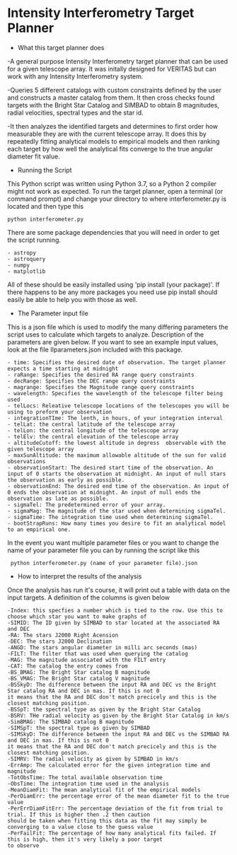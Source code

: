 # Intensity Interferometry Target Planner
* What this target planner does

-A general purpose Intensity Interferometry target planner that can be used for a given telescope array. It was initally designed for VERITAS but can work with any Intensity Interferometry system. 

-Queries 5 different catalogs with custom constraints defined by the user and constructs a master catalog from them. 
It then cross checks found targets with the Bright Star Catalog and SIMBAD to obtain B magnitudes, radial velocities, 
spectral types and the star id.

-It then analyzes the identified targets and determines to first order how measurable they are with the current telescope 
array. It does this by repeatedly fitting analytical models to empirical models and then ranking each target by how well
the analytical fits converge to the true angular diameter fit value. 


* Running the Script

This Python script was written using Python 3.7, so a Python 2 compiler might not work as expected. To run the target 
planner, open a terminal (or command prompt) and change your directory to where interferometer.py is located and then 
type this

    python interferometer.py


There are some package dependencies that you will need in order to get the script running.

    - astropy
    - astroquery
    - numpy
    - matplotlib 

All of these should be easily installed using 'pip install (your package)'. If there happens to be any more packages you
need use pip install should easily be able to help you with those as well.


* The Parameter input file

    
    
This is a json file which is used to modify the many differing parameters the script uses to calculate which targets to
analyze. Description of the parameters are given below. If you want to see an example input values, look at the file
IIparameters.json included with this package.
 
    - time: Specifies the desired date of observation. The target planner expects a time starting at midnight
    - raRange: Specifies the desired RA range query constraints
    - decRange: Specifies the DEC range query constraints 
    - magrange: Specifies the Magnitude range query constraints
    - wavelength: Specifies the wavelength of the telescope filter being used
    - telLocs: Releative telescope locations of the telescopes you will be using to preform your observation
    - integrationTIme: The lenth, in hours, of your integration interval
    - telLat: the central latitude of the telescope array
    - telLon: the central longitude of the telescope array
    - telElv: the central elevation of the telescope array
    - altitudeCutoff: the lowest altitude in degress  observable with the given telescope array
    - maxSunAltitude: the maximum allowable altitude of the sun for valid observations
    - observationStart: The desired start time of the observation. An input of 0 starts the observation at midnight. An input of null stars the observation as early as possible.
    - observationEnd: The desired end time of the observation. An input of 0 ends the observation at midnight. An input of null ends the observation as late as possible.
    - sigmaTel: The predetermined error of your array.
    - sigmaMag: The magnitude of the star used when determining sigmaTel.
    - sigmaTime: The integration time used when determining sigmaTel.
    - bootStrapRuns: How many times you desire to fit an analytical model to an empirical one.
    
   
In the event you want multiple parameter files or you want to change the name of your parameter file you can by running 
the script like this

     python interferometer.py (name of your parameter file).json


* How to interpret the results of the analysis

Once the analysis has run it's course, it will print out a table with data on the input targets. A definition of the
columns is given below

    -Index: this specfies a number which is tied to the row. Use this to choose which star you want to make graphs of
    -SIMID: The ID given by SIMBAD to star located at the associated RA and DEC
    -RA: The stars J2000 Right Acension 
    -DEC: The stars J2000 Declination
    -ANGD: The stars angular diameter in milli arc seconds (mas)
    -FILT: The filter that was used when querying the catalog
    -MAG: The magnitude associated with the FILT entry
    -CAT: The catalog the entry comes from
    -BS_BMAG: The Bright Star catalog B magnitude
    -BS_VMAG: The Bright Star catalog V magnitude
    -BSSkyD: The difference between the input RA and DEC vs the Bright Star catalog RA and DEC in mas. If this is not 0
    it means that the RA and DEC don't match precicely and this is the closest matching position.
    -BSSpT: the spectral type as given by the Bright Star Catalog
    -BSRV: THe radial velocity as given by the Bright Star Catalog in km/s
    -SimBMAG: The SIMBAD catalog B magnitude
    -SIMSpT: the spectral type as given by SIMBAD
    -SIMSkyD: The difference between the input RA and DEC vs the SIMBAD RA and DEC in mas. If this is not 0
    it means that the RA and DEC don't match precicely and this is the closest matching position.
    -SIMRV: The radial velocity as given by SIMBAD in km/s
    -ErrAmp: The calculated error for the given integration time and magnitude
    -TotObsTime: The total available observation time
    -ObsTime: The integration time used in the analysis
    -MeanDiamFit: The mean analytical fit of the empirical models
    -PerDiamErr: the percentage error of the mean diameter fit to the true value
    -PerErrDiamFitErr: The percentage deviation of the fit from trial to trial. If this is higher then .2 then caution 
    should be taken when fitting this data as the fit may simply be converging to a value close to the guess value
    -PerFailFit: The percentage of how many analytical fits failed. If this is high, then it's very likely a poor target
    to observe

